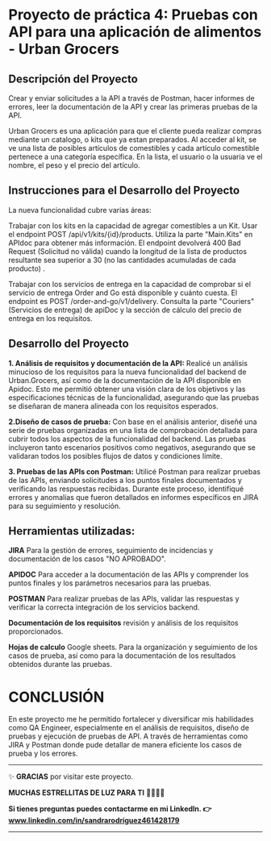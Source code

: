 # Proyecto de práctica 4: Pruebas con API para una aplicación de alimentos - Urban Grocers

## Descripción del Proyecto

Crear y enviar solicitudes a la API a través de Postman, hacer informes de errores, leer la documentación de la API y
crear las primeras pruebas de la API.

Urban Grocers es una aplicación para que el cliente pueda realizar compras mediante un catalogo, o kits que ya estan preparados. Al acceder al kit, se ve una lista de posibles artículos de comestibles y cada artículo comestible pertenece a
una categoría específica. En la lista, el usuario o la usuaria ve el nombre, el peso y el precio del artículo.

## Instrucciones para el Desarrollo del Proyecto

La nueva funcionalidad cubre varias áreas: 

Trabajar con los kits en la capacidad de agregar comestibles a un Kit. Usar el endpoint POST /api/v1/kits/{id}/products. Utiliza la parte "Main.Kits" en APIdoc para obtener más información. 
El endpoint devolverá 400 Bad Request (Solicitud no válida) cuando la longitud de la lista de productos resultante sea superior a 30 (no las cantidades acumuladas de cada producto) .

Trabajar con los servicios de entrega en la capacidad de comprobar si el servicio de entrega Order and Go está disponible y cuánto cuesta. El endpoint es POST /order-and-go/v1/delivery. Consulta la parte "Couriers" (Servicios de entrega) de apiDoc y la sección de cálculo del precio de entrega en los requisitos.

  
## Desarrollo del Proyecto

**1. Análisis de requisitos y documentación de la API:** Realicé un análisis minucioso de los requisitos para la nueva funcionalidad del backend de Urban.Grocers, así como de la documentación de la API disponible en Apidoc. Esto me permitió obtener una visión clara de los objetivos y las especificaciones técnicas de la funcionalidad, asegurando que las pruebas se diseñaran de manera alineada con los requisitos esperados.

**2.Diseño de casos de prueba:** Con base en el análisis anterior, diseñé una serie de pruebas organizadas en una lista de comprobación detallada para cubrir todos los aspectos de la funcionalidad del backend. Las pruebas incluyeron tanto escenarios positivos como negativos, asegurando que se validaran todos los posibles flujos de datos y condiciones límite.

**3. Pruebas de las APIs con Postman:** Utilicé Postman para realizar pruebas de las APIs, enviando solicitudes a los puntos finales documentados y verificando las respuestas recibidas. Durante este proceso, identifiqué errores y anomalías que fueron detallados en informes específicos en JIRA para su seguimiento y resolución.

## Herramientas utilizadas:

**JIRA** Para la gestión de errores, seguimiento de incidencias y documentación de los casos "NO APROBADO".

**APIDOC** Para acceder a la documentación de las APIs y comprender los puntos finales y los parámetros necesarios para las pruebas.

**POSTMAN** Para realizar pruebas de las APIs, validar las respuestas y verificar la correcta integración de los servicios backend.

**Documentación de los requisitos** revisión y análisis de los requisitos proporcionados.

**Hojas de calculo** Google sheets. Para la organización y seguimiento de los casos de prueba, así como para la documentación de los resultados obtenidos durante las pruebas.

# CONCLUSIÓN

En este proyecto me he permitido fortalecer y diversificar mis habilidades como QA Engineer, especialmente en el análisis de requisitos, diseño de pruebas y ejecución de pruebas de API. A través de herramientas como JIRA y Postman donde pude detallar de manera eficiente los casos de prueba y los errores. 

************


:sparkles: **GRACIAS** por visitar este proyecto. 

**MUCHAS ESTRELLITAS DE LUZ PARA TI** :star2::star2::star2::star2:

**Si tienes preguntas puedes contactarme en mi Linkedln. :point_right: www.linkedin.com/in/sandrarodriguez461428179**



**************




